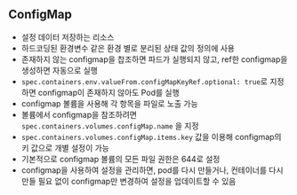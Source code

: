 ## ConfigMap
- 설정 데이터 저장하는 리소스
- 하드코딩된 환경변수 같은 환경 별로 분리된 상태 값의 정의에 사용
- 존재하지 않는 configmap을 찹조하면 파드가 실행되지 않고, ref한 configmap을 생성하면 자동으로 실행
- `spec.containers.env.valueFrom.configMapKeyRef.optional: true`로 지정하면 configmap이 존재하지 않아도 Pod를 실행
- configmap 볼륨을 사용해 각 항목을 파일로 노출 가능
- 볼륨에서 configmap을 참조하려면 `spec.containers.volumes.configMap.name` 을 지정
- `spec.containers.volumes.configMap.items.key` 값을 이용해 configmap의 키 값으로 개별 설정이 가능
- 기본적으로 configmap 볼륨의 모든 파일 권한은 644로 설정
- configmap을 사용하여 설정을 관리하면, pod를 다시 만들거나, 컨테이너를 다시 만들 필요 없이 configmap만 변경하여 설정을 업데이트할 수 있음